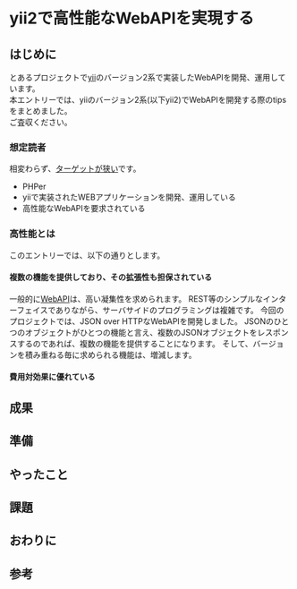 # yii2で高性能なWebAPIを実現する

## はじめに

とあるプロジェクトで[yii](http://www.yiiframework.com/)のバージョン2系で実装したWebAPIを開発、運用しています。  
本エントリーでは、yiiのバージョン2系(以下yii2)でWebAPIを開発する際のtipsをまとめました。  
ご査収ください。

### 想定読者

相変わらず、[ターゲットが狭い](http://ceblog.mediba.jp/post/144441036997/vim-de-go)です。

- PHPer
- yiiで実装されたWEBアプリケーションを開発、運用している
- 高性能なWebAPIを要求されている

### 高性能とは

このエントリーでは、以下の通りとします。

#### 複数の機能を提供しており、その拡張性も担保されている

一般的に[WebAPI](https://www.oreilly.co.jp/books/9784873116860/)は、高い凝集性を求められます。
REST等のシンプルなインターフェイスでありながら、サーバサイドのプログラミングは複雑です。
今回のプロジェクトでは、JSON over HTTPなWebAPIを開発しました。
JSONのひとつのオブジェクトがひとつの機能と言え、複数のJSONオブジェクトをレスポンスするのであれば、複数の機能を提供することになります。
そして、バージョンを積み重ねる毎に求められる機能は、増減します。


#### 費用対効果に優れている

## 成果

## 準備

## やったこと

## 課題

## おわりに

## 参考

